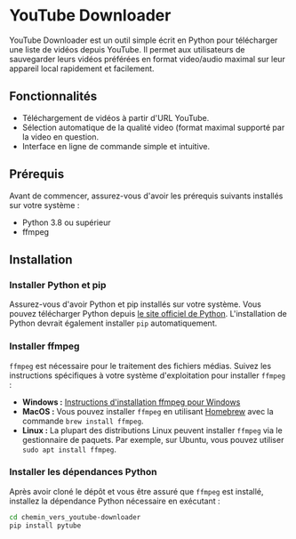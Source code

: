 # YouTube Downloader

YouTube Downloader est un outil simple écrit en Python pour télécharger une liste de vidéos depuis YouTube. Il permet aux utilisateurs de sauvegarder leurs vidéos préférées en format video/audio maximal sur leur appareil local rapidement et facilement.

## Fonctionnalités

- Téléchargement de vidéos à partir d'URL YouTube.
- Sélection automatique de la qualité video (format maximal supporté par la video en question.
- Interface en ligne de commande simple et intuitive.

## Prérequis

Avant de commencer, assurez-vous d'avoir les prérequis suivants installés sur votre système :

- Python 3.8 ou supérieur
- ffmpeg

## Installation

### Installer Python et pip

Assurez-vous d'avoir Python et pip installés sur votre système. Vous pouvez télécharger Python depuis [le site officiel de Python](https://www.python.org/downloads/). L'installation de Python devrait également installer `pip` automatiquement.

### Installer ffmpeg

`ffmpeg` est nécessaire pour le traitement des fichiers médias. Suivez les instructions spécifiques à votre système d'exploitation pour installer `ffmpeg` :

- **Windows :** [Instructions d'installation ffmpeg pour Windows](https://ffmpeg.org/download.html#build-windows)
- **MacOS :** Vous pouvez installer `ffmpeg` en utilisant [Homebrew](https://brew.sh/) avec la commande `brew install ffmpeg`.
- **Linux :** La plupart des distributions Linux peuvent installer `ffmpeg` via le gestionnaire de paquets. Par exemple, sur Ubuntu, vous pouvez utiliser `sudo apt install ffmpeg`.

### Installer les dépendances Python

Après avoir cloné le dépôt et vous être assuré que `ffmpeg` est installé, installez la dépendance Python nécessaire en exécutant :

```bash
cd chemin_vers_youtube-downloader
pip install pytube
